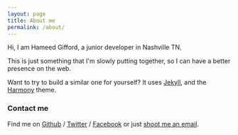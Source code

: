 ```yaml
---
layout: page
title: About me
permalink: /about/
---
```


Hi, I am Hameed Gifford, a junior developer in Nashville TN.

This is just something that I'm slowly putting together, so I can have a better presence on the web.

Want to try to build a similar one for yourself? It uses [Jekyll][jekyll], and the [Harmony][harmony] theme.

### Contact me

Find me on [Github][github] / [Twitter][twitter] / [Facebook][fb] or just [shoot me an email](giff.h92@gmail.com).


[jekyll]: http://jekyllrb.com
[harmony]: https://github.com/gayanvirajith/harmony
[github]: https://github.com/gayanvirajith
[google]: https://plus.google.com/+GayanVirajith
[twitter]: https://twitter.com/gayanvirajith
[fb]: https://www.facebook.com/hamstap85
